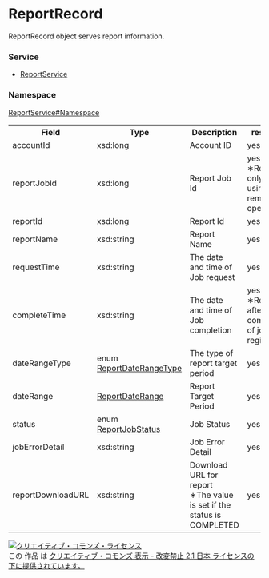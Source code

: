# ReportRecord
ReportRecord object serves report information.

### Service
+ [ReportService](../../services/ReportService.md)

### Namespace
[ReportService#Namespace](../../services/ReportService.md#namespace)

<table>
 <tr>
  <th>Field</th>
  <th>Type</th>
  <th>Description</th>
  <th>response</th>
  <th>add</th>
  <th>remove</th>
 </tr>
 <tr>
  <td>accountId</td>
  <td>xsd:long</td>
  <td>Account ID</td>
  <td>yes</td>
  <td>Ignore</td>
  <td>Ignore</td>
 </tr>
 <tr>
  <td>reportJobId</td>
  <td>xsd:long</td>
  <td>Report Job Id</td>
  <td>yes<br>&lowast;Returned only when using remove operation.
  </td>
  <td>Ignore</td>
  <td>Required<br>NonUpdatable</td>
 </tr>
 <tr>
  <td>reportId</td>
  <td>xsd:long</td>
  <td>Report Id</td>
  <td>yes</td>
  <td>Required</td>
  <td>Ignore</td>
 </tr>
 <tr>
  <td>reportName</td>
  <td>xsd:string</td>
  <td>Report Name</td>
  <td>yes</td>
  <td>Ignore</td>
  <td>Ignore</td>
 </tr>
 <tr>
  <td>requestTime</td>
  <td>xsd:string</td>
  <td>The date and time of Job request</td>
  <td>yes</td>
  <td>Ignore</td>
  <td>Ignore</td>
 </tr>
 <tr>
  <td>completeTime</td>
  <td>xsd:string</td>
  <td>The date and time of Job completion</td>
  <td>yes<br>&lowast;Returned after completion of job registration.</td>
  <td>Ignore</td>
  <td>Ignore</td>
 </tr>
 <tr>
  <td>dateRangeType</td>
  <td>enum <a href="./ReportDateRangeType.md">ReportDateRangeType</a></td>
  <td>The type of report target period</td>
  <td>yes</td>
  <td>Ignore</td>
  <td>Ignore</td>
 </tr>
 <tr>
  <td>dateRange</td>
  <td><a href="./ReportDateRange.md">ReportDateRange</a></td>
  <td>Report Target Period</td>
  <td>yes</td>
  <td>Ignore</td>
  <td>Ignore</td>
 </tr>
 <tr>
  <td>status</td>
  <td>enum <a href="./ReportJobStatus.md">ReportJobStatus</a></td>
  <td>Job Status</td>
  <td>yes</td>
  <td>Ignore</td>
  <td>Ignore</td>
 </tr>
 <tr>
  <td>jobErrorDetail</td>
  <td>xsd:string</td>
  <td>Job Error Detail</td>
  <td>yes</td>
  <td>Ignore</td>
  <td>Ignore</td>
 </tr>
 <tr>
  <td>reportDownloadURL</td>
  <td>xsd:string</td>
  <td>Download URL for report<br>&lowast;The value is set if the status is COMPLETED</td>
  <td>yes</td>
  <td>Ignore</td>
  <td>Ignore</td>
 </tr>
</table>

<a rel="license" href="http://creativecommons.org/licenses/by-nd/2.1/jp/"><img alt="クリエイティブ・コモンズ・ライセンス" style="border-width:0" src="https://i.creativecommons.org/l/by-nd/2.1/jp/88x31.png" /></a><br />この 作品 は <a rel="license" href="http://creativecommons.org/licenses/by-nd/2.1/jp/">クリエイティブ・コモンズ 表示 - 改変禁止 2.1 日本 ライセンスの下に提供されています。</a>
